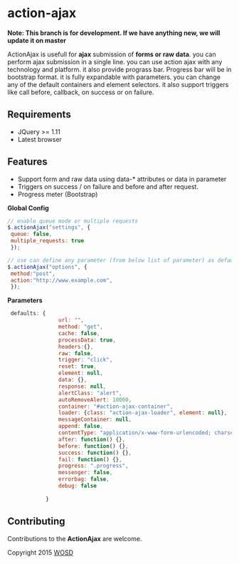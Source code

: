 action-ajax
===========
**Note: This branch is for development. If we have anything new, we will update it on master**

ActionAjax is usefull for **ajax**  submission of **forms or raw data**. you can perform ajax submission in a single line. you can use action ajax with any technology and platform. it also provide prograss bar. Progress bar will be in bootstrap format. it is fully expandable with parameters. you can change any of the default containers and element selectors. it also support triggers like call before, callback, on success or on failure.

## Requirements

- JQuery >= 1.11
- Latest browser

## Features

- Support form and raw data using data-* attributes or data in parameter
- Triggers on success / on failure and before and after request.
- Progress meter (Bootstrap)

**Global Config**

```javascript
// enable queue mode or multiple requests
$.actionAjax("settings", {
 queue: false,
 multiple_requests: true
 });

// use can define any parameter (from below list of parameter) as default for all ajax calls
$.actionAjax("options", {
 method:"post", 
 action:"http://www.example.com",
 });
```

**Parameters**

```javascript
 defaults: {
				url: "",
				method: "get",
				cache: false,
				processData: true,
				headers:{},
				raw: false,
				trigger: "click",
				reset: true,
				element: null,
				data: {},
				response: null,
				alertClass: "alert",
				autoRemoveAlert: 10000,
				container: "#action-ajax-container",
				loader: {class: "action-ajax-loader", element: null},
				messageContainer: null,
				append: false,
				contentType: "application/x-www-form-urlencoded; charset=UTF-8", 
				after: function() {},
				before: function() {},
				success: function() {},
				fail: function() {},
				progress: ".progress",
				messenger: false,
				errorbag: false, 
				debug: false
				
			}
```
## Contributing

Contributions to the **ActionAjax** are welcome.

Copyright 2015 [WOSD](http://facebook.com/)

